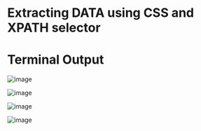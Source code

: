 # Extracting DATA using CSS and XPATH selector
# Terminal Output
![image](https://user-images.githubusercontent.com/80588277/192130545-1a161467-da98-4cc4-baa9-528ac0fd3a2a.png)

![image](https://user-images.githubusercontent.com/80588277/192130554-8e26ed89-cdf9-4cdc-8291-836693cf243a.png)

![image](https://user-images.githubusercontent.com/80588277/192130564-981991dc-bc78-4e0e-9b96-1384d751942c.png)


![image](https://user-images.githubusercontent.com/80588277/192130653-9a5927ed-2a48-4309-af09-e93442a88357.png)

